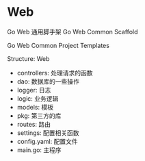 # Web

Go Web 通用脚手架 Go Web Common Scaffold

Go Web Common Project Templates

Structure:
Web
 - controllers: 处理请求的函数
 - dao: 数据库的一些操作
 - logger: 日志
 - logic: 业务逻辑
 - models: 模板
 - pkg: 第三方的库
 - routes: 路由
 - settings: 配置相关函数
 - config.yaml: 配置文件
 - main.go: 主程序